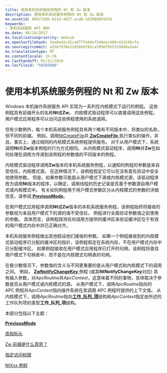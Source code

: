 ```yaml
---
title: 使用本机系统服务例程的 Nt 和 Zw 版本
description: 使用本机系统服务例程的 Nt 和 Zw 版本
ms.assetid: 89627ddb-621d-4d27-acd6-16308689165d
keywords:
- 本机系统服务 API WDK
ms.date: 06/16/2017
ms.localizationpriority: medium
ms.openlocfilehash: 3ea0e42c42cad7f7ebdef549eac488c43224bcfa
ms.sourcegitcommit: a33b7978e22d5bb9f65ca7056f955319049a2e4c
ms.translationtype: MT
ms.contentlocale: zh-CN
ms.lasthandoff: 01/31/2019
ms.locfileid: "56565886"
---
```

# <a name="using-nt-and-zw-versions-of-the-native-system-services-routines"></a>使用本机系统服务例程的 Nt 和 Zw 版本


Windows 本机操作系统服务 API 实现为一系列在内核模式下运行的例程。 这些例程具有前缀开头的名称**Nt**或**Zw**。 内核模式驱动程序可以直接调用这些例程。 用户模式应用程序可以访问这些例程使用的系统调用。

但有少数例外，每个本机系统服务例程具有两个略有不同版本中，将类似的名称，但不同的前缀。 例如，调用[NtCreateFile](https://go.microsoft.com/fwlink/p/?linkid=157250)并[ **ZwCreateFile** ](https://msdn.microsoft.com/library/windows/hardware/ff566424)执行类似的操作，并且，事实上，通过相同的内核模式系统例程提供服务。 对于从用户模式下，系统调用**Nt**并**Zw**版本例程的行为方式相同。 从内核模式驱动程序，调用**Nt**并**Zw**在如何处理在调用方传递到该例程的参数值的不同版本的例程。

内核模式驱动程序调用**Zw**版本的本机系统服务例程，以通知的例程的参数是来自受信任，内核模式源。 在这种情况下，该例程假定它可以在没有首先验证中安全地使用参数。 但是，如果参数可能是从用户模式下源或内核模式源，该驱动程序改为调用**Nt**版本的程序，以确定，调用线程的历史记录是否基于参数源自用户模式或内核模式中。 有关如何例程用于用户模式参数区分从内核模式的参数的详细信息，请参阅[ **PreviousMode**](previousmode.md)。

在用户模式应用程序调用**Nt**或**Zw**版本的本机系统服务例程，该例程始终将接收的参数视为来自用户模式下的源的值不受信任。 例程进行全面验证参数值之前使用的参数。 具体而言，该例程探测任何调用方提供的缓冲区来验证缓冲区位于有效的用户模式内存中并已正确对齐。

本机系统服务例程做出其他假设他们接收的参数。 如果一个例程接收到的内核模式驱动程序已分配的缓冲区的指针，该例程假定在系统内存，不在用户模式内存中已分配缓冲区。 如果例程接收在用户模式应用程序已打开的句柄，该例程将查找用户模式下句柄表中，而不是在内核模式句柄表的句柄。

在极少数情况下，参数值的含义与不同更重要的是从用户模式和内核模式下的调用之间。 例如， [ **ZwNotifyChangeKey** ](https://msdn.microsoft.com/library/windows/hardware/ff566488)例程 (或其**NtNotifyChangeKey**对应) 具有输入参数，对*ApcRoutine*并*ApcContext*，这意味着不同的事物，具体取决于参数是否从用户模式或内核模式的源。 从用户模式下，调用*ApcRoutine*指向的 APC 例程并*ApcContext*指向操作系统在其调用 APC 例程时提供的上下文值。 从内核模式下，调用*ApcRoutine*指向[**工作\_队列\_项**](https://msdn.microsoft.com/library/windows/hardware/ff557304)结构和*ApcContext*指定由所述的工作队列项的类型**工作\_队列\_项**结构。

本部分包括以下主题：

[**PreviousMode**](previousmode.md)

[库和标头](libraries-and-headers.md)

[Zw 前缀是什么意思？](what-does-the-zw-prefix-mean-.md)

[指定访问权限](access-mask.md)

[NtXxx 例程](ntxxx-routines.md)

 

 




